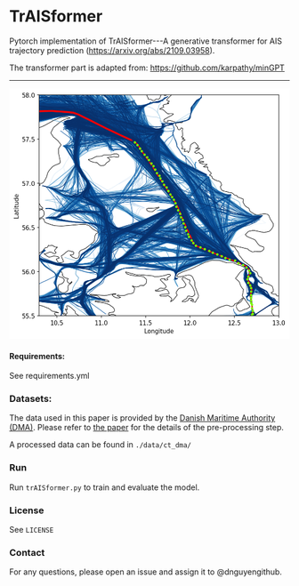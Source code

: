 # TrAISformer

Pytorch implementation of TrAISformer---A generative transformer for AIS trajectory prediction (https://arxiv.org/abs/2109.03958).

The transformer part is adapted from: https://github.com/karpathy/minGPT

---
<p align="center">
  <img width="600" height="450" src="./figures/t18_3.png">
</p>


#### Requirements: 
See requirements.yml

### Datasets:

The data used in this paper is provided by the [Danish Maritime Authority (DMA)](https://www.dma.dk/SikkerhedTilSoes/Sejladsinformation/AIS/Sider/default.aspx). 
Please refer to [the paper](https://arxiv.org/abs/2109.03958) for the details of the pre-processing step. 

A processed data can be found in `./data/ct_dma/`

### Run

Run `trAISformer.py` to train and evaluate the model.


### License

See `LICENSE`

### Contact
For any questions, please open an issue and assign it to @dnguyengithub.

